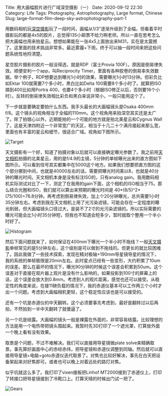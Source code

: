 Title: 用大画幅胶片进行广域深空摄影（一）
Date: 2020-09-12 22:30
Category: Life
Tags: Photography, Astrophotography, Large format, Chinese
Slug: large-format-film-deep-sky-astrophotography-part-1

用数码相机玩[深空摄影](https://yage.ai/astrophoto-tutorial-1.html)玩了一段时间，画幅从1/3"逐渐升级到了全幅。但看着平时摄影玩的都是4x5的胶片，总觉得135小邮票不给力啊老师。所以一直在思考怎么把大画幅也用来拍星云。想想如果能在一张4x5上面放出来M31，实在是太震撼了。这里面的技术挑战非常多。最近雾霾+下雨，终于可以抽一段时间来把这些问题系统性地捋清楚。

星空胶片摄影的胶片一般没得选，就是RDP（富士Provia 100F）。原因是倒易律失效。顺便安利一个app，叫Reciprocity Timer，里面有各种胶卷的倒易率失效数据。举个例子，RDP想要达到曝光1小时的效果，需要曝光1小时13分钟。但彩负比如Ektar 100就需要7个多小时，黑白比如Delta 100需要8个多小时了。就算把ISO搞到400比如用Portra 400，也要4个多小时（根据ISO修正以后，否则要16个小时）。反转的倒易律失效相比彩负和黑白来说非常小，一般只能用这个了。

下一步就是要确定要拍什么东西。我手头最长的大画幅镜头是Osaka 400mm f/8。这个镜头的视角相当于全幅的110mm。这个视角用来拍深空其实还是太广了。除了拍银心以外，近期能拍的一个可能的地方就是拍北美星云和Cygnus Wall了。这是天津四附近一个非常宽广的天区，相当于十几二十个满月接起来那么宽，里面也有丰富的星云和细节，很适合广域。视角如下图所示。

![Target](/images/large-format-astrophotography-target.jpg)

天文摄影有一个好，知道了拍摄对象以后就可以直接确定曝光参数了。我之前用[天文相机](https://yage.ai/astrophoto-tutorial-2.html)拍摄的北美星云，用的是f/4.9的主镜，5分钟的单帧曝光出来的直方图如下图所示。可以看到信号其实都集中在5000这个地方。如果我们想要把直方图的这个部分挪到中间，也就是40000左右的话，需要把曝光时间乘以8，也就是40分钟的曝光时间。天文相机本身是没有标注ISO的，只有analog gain。我用数码相机实际测试对比了一下，测定了在我用的gain下面，这个相机的ISO相当于75。那么结合光圈和ISO，我们就可以算出来预期的曝光时间是 40*(8/5)^2*(75/100)=76.8分钟。再考虑到倒易律失效，加上个20分钟曝光，总共需要1小时35分钟左右。考虑到我在天文相机上用了光污染滤镜，可能会存在一定程度的曝光削弱，但大画幅镜头口径过大，是装不了2寸的光污染滤镜的。所以实际需要的曝光可能会比1小时35分钟短，但我也不知道会短多少，暂时就取个整用一个半小时好了。

![Histogram](/images/large-format-astrophotography-histogram.jpg)

然后下面问题就来了，如何保证在400mm下曝光一个半小时不拖线？一般[天文摄影](https://yage.ai/star-photography.html)单帧常见的是5分钟左右，这个级别是可以做到不拖线的。但更长的就比较困难了。因此我做了一些技术探索，发现在精对极轴+190mm导星镜导星的情况下，我的系统的单帧极限是20min左右。此时星点已经有一些变形，大约积累了10um的误差。那么在最坏的情况下，曝光90分钟的时候这个误差会积累到50um。这个误差对于直接在观片器上观片是没有什么影响的，如果投影到100寸的屏幕上的话，这个误差会放大到0.8mm。考虑到人的观片距离，感觉也还可以接受。从稳定性的角度来说，在接11磅负载的情况下，我的赤道仪基本可以工作两三个小时才出一个问题。考虑到大画幅相机更轻，这个稳定性应该也是可以接受的。

还有一个坑是赤道仪的中天翻转。这个必须要事先考虑到，最好是翻转过以后再拍，不然拍到一半中天翻转了就傻逼了。

另一个坑是结露。大画幅的镜头一般是裸露在外面的，非常容易结露。比较理想的方法是用一个电热带把镜头围起来。我暂时先3D打印了一个遮光罩，打算放外面一个晚上看有没有效果。

取景是个问题，不过不难解决。我们可以直接用导星镜做plate solve来精确取景。事先算好画面中心的赤经赤纬，把导星镜和赤道仪调整到同轴。然后就可以直接用导星镜+电脑+goto赤道仪迭代取景了。对焦也比较好解决，事先在白天把设备架起来对好焦即可。或者也可以晚上对着远处的路灯对焦。

似乎坑就这么多了。我打印了vixen接板把Linhof MT2000接到了赤道仪上，打印了转接口把导星镜接到了冷靴口上。打算天晴的时候出门试一把了。

![Gears](/images/large-format-astrophotography-gears.jpg)